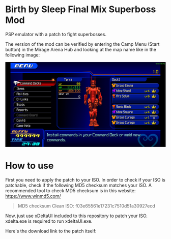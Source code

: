 # Birth by Sleep Final Mix Superboss Mod
PSP emulator with a patch to fight superbosses.

The version of the mod can be verified by entering the Camp Menu (Start button) in
the Mirage Arena Hub and looking at the map name like in the following image:

![Example of version number](ULJM05775_00005.jpg)

# How to use
First you need to apply the patch to your ISO.
In order to check if your ISO is patchable, check if the following MD5 checksum matches your ISO.
A recommended tool to check MD5 checksum is in this website: https://www.winmd5.com/

> MD5 checksum Clean ISO:
> f03e65561e17231c7510d51a30927ecd

Now, just use xDeltaUI included to this repository to patch your ISO. xdelta.exe is required to run xdeltaUI.exe.

Here's the download link to the patch itself: 
